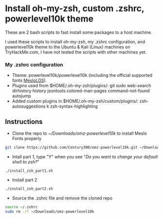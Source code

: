 # Install oh-my-zsh, custom .zshrc, powerlevel10k theme
These are 2 bash scripts to fast install some packages to a host machine.

I used these scripts to install oh-my-zsh, my .zshrc configuration, and powerlevel10k theme to the Ubuntu & Kali (Linux) machines on TryHackMe.com, I have not tested the scripts with other machines yet.

### My .zshrc configuration
- Theme: powerlevel10k/powerlevel10k (including the official supported fonts [MesloLGS](https://github.com/romkatv/powerlevel10k#meslo-nerd-font-patched-for-powerlevel10k)).
- Plugins used from $HOME/.oh-my-zsh/plugins/: git sudo web-search dirhistory history jsontools colored-man-pages command-not-found autojump
- Added custom plugins in $HOME/.oh-my-zsh/custom/plugins/: zsh-autosuggestions k zsh-syntax-highlighting

## Instructions
- Clone the repo to _~/Downloads/omz-powerlevel10k_ to install Meslo Fonts properly
```bash
git clone https://github.com/Century300/omz-powerlevel10k.git ~/Downloads/omz-powerlevel10k && cd ~/Downloads/omz-powerlevel10k && sudo chmod +x install*
```
- Intall part 1, type "Y" when you see "_Do you want to change your default shell to zsh?_"
```
./install_zsh_part1.sh
```
- Install part 2
```bash
./install_zsh_part2.sh
```
- Source the .zshrc file and remove the cloned repo
```bash
source ~/.zshrc
sudo rm -rf ~/Downloads/omz-powerlevel10k
```

